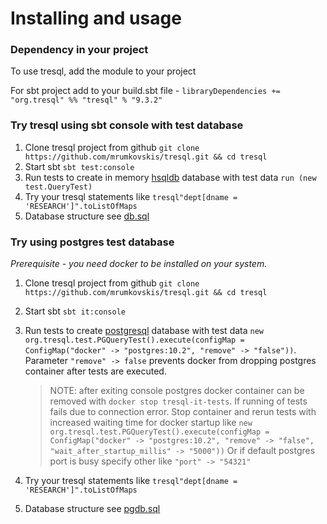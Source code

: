 Installing and usage
==============================

### Dependency in your project
To use tresql, add the module to your project

For sbt project add to your build.sbt file - `libraryDependencies += "org.tresql" %% "tresql" % "9.3.2"`

### Try tresql using sbt console with test database

1. Clone tresql project from github `git clone https://github.com/mrumkovskis/tresql.git && cd tresql`
2. Start sbt `sbt test:console`
3. Run tests to create in memory [hsqldb](http://hsqldb.org) database with test data `run (new test.QueryTest)`
4. Try your tresql statements like `tresql"dept[dname = 'RESEARCH']".toListOfMaps`
5. Database structure see [db.sql](/mrumkovskis/tresql/blob/develop/src/test/resources/db.sql)

### Try using postgres test database
_Prerequisite - you need docker to be installed on your system._

1. Clone tresql project from github `git clone https://github.com/mrumkovskis/tresql.git && cd tresql`
2. Start sbt `sbt it:console`
3. Run tests to create [postgresql](https://www.postgresql.org) database with test data
   `new org.tresql.test.PGQueryTest().execute(configMap = ConfigMap("docker" -> "postgres:10.2", "remove" -> "false"))`.
   Parameter `"remove" -> false` prevents docker from dropping postgres container after tests are executed.

   > NOTE: after exiting console postgres docker container can be removed with `docker stop tresql-it-tests`.
   If running of tests fails due to connection error. Stop container and rerun tests with increased waiting time for docker startup like
   `new org.tresql.test.PGQueryTest().execute(configMap = ConfigMap("docker" -> "postgres:10.2", "remove" -> "false", "wait_after_startup_millis" -> "5000"))`
   Or if default postgres port is busy specify other like `"port" -> "54321"`
4. Try your tresql statements like `tresql"dept[dname = 'RESEARCH']".toListOfMaps`
5. Database structure see [pgdb.sql](/mrumkovskis/tresql/blob/develop/src/it/resources/pgdb.sql)
